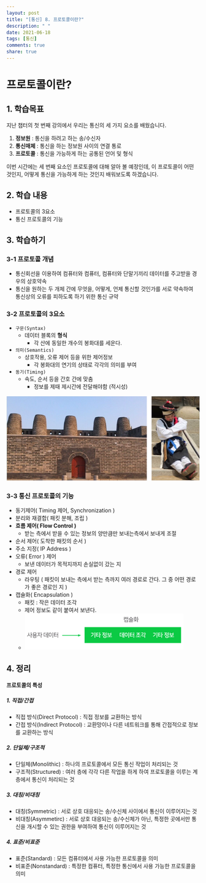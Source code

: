 ```yaml
---
layout: post
title: "[통신] 8. 프로토콜이란?"
description: " "
date: 2021-06-18
tags: [통신]
comments: true
share: true
---
```


# 프로토콜이란?

## 1. 학습목표

지난 챕터의 첫 번째 강의에서 우리는 통신의 세 가지 요소를 배웠습니다.

1. **정보원** : 통신을 하려고 하는 송/수신자
2. **통신매체** : 통신을 하는 정보원 사이의 연결 통로
3. **프로토콜** : 통신을 가능하게 하는 공통된 언어 및 형식

이번 시간에는 세 번째 요소인 프로토콜에 대해 알아 볼 예정인데,
이 프로토콜이 어떤 것인지, 어떻게 통신을 가능하게 하는 것인지 배워보도록 하겠습니다.



## 2. 학습 내용

- 프로토콜의 3요소
- 통신 프로토콜의 기능



## 3. 학습하기



### 3-1 프로토콜 개념

- 통신회선을 이용하여 컴퓨터와 컴퓨터,
  컴퓨터와 단말기끼리 데이터를 주고받을 경우의 상호약속
- 통신을 원하는 두 개체 간에 무엇을, 어떻게, 언제 통신할 것인가를 서로 약속하여
  통신상의 오류를 피하도록 하기 위한 통신 규약



### 3-2 프로토콜의 3요소

- `구문(Syntax)`
  - 데이터 블록의 **형식**
    - 각 산에 동일한 개수의 봉화대를 세운다.
- `의미(Semantics)`
  - 상호작용, 오류 제어 등을 위한 제어정보
    - 각 봉화대의 연기의 상태로 각각의 의미를 부여
- `동기(Timing)`
  - 속도, 순서 등을 간호 간에 맞춤
    - 정보를 제때 제시간에 전달해야함 (적시성)

<img src="images/image-20200811001406737.png" alt="image-20200811001406737" style="zoom:67%;" />



### 3-3 통신 프로토콜의 기능

- 동기제어( Timing 제어, Synchronization )
- 분리와 재결합( 패킷 분해, 조립 )
- **흐름 제어( Flow Control )**
  - 받는 측에서 받을 수 있는 정보의 양만큼만 보내는측에서 보내게 조절
- 순서 제어( 도착한 패킷의 순서 )
- 주소 지정( IP Address )
- 오류( Error ) 제어
  - 보낸 데이터가 목적지까지 손실없이 갔는 지
- 경로 제어
  - 라우팅 ( 패킷이 보내는 측에서 받는 측까지 여러 경로로 간다. 그 중 어떤 경로가 좋은 경로인 지 )
- 캡슐화( Encapsulation )
  - 패킷 : 작은 데이터 조각
  - 제어 정보도 같이 붙여서 보낸다.
  - <img src="images/image-20200811002058346.png" alt="image-20200811002058346" style="zoom: 80%;" />



## 4. 정리

#### 프로토콜의 특성

##### 1. 직접/간접

- 직접 방식(Direct Protocol) : 직접 정보를 교환하는 방식
- 간접 방식(Indirect Protocol) : 교환망이나 다른 네트워크를 통해 간접적으로 정보를 교환하는 방식



##### 2. 단일체/구조적

- 단일체(Monolithic) : 하나의 프로토콜에서 모든 통신 작업이 처리되는 것
- 구조적(Structured) : 여러 층에 각각 다른 작업을 하게 하여 프로토콜을 이루는 계층에서 통신이 처리되는 것



##### 3. 대칭/비대칭

- 대칭(Symmetric) : 서로 상호 대응되는 송/수신체 사이에서 통신이 이루어지는 것
- 비대칭(Asymmetirc) : 서로 상호 대응되는 송/수신체가 아닌, 특정한 곳에서만 통신을 개시할 수 있는 권한을 부여하여 통신이 이루어지는 것



##### 4. 표준/비표준

- 표준(Standard) : 모든 컴퓨터에서 사용 가능한 프로토콜을 의미
- 비표준(Nonstandard) : 특정한 컴퓨터, 특정한 통신에서 사용 가능한 프로토콜을 의미